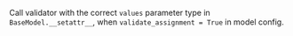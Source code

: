 Call validator with the correct `values` parameter type in `BaseModel.__setattr__`,
when `validate_assignment = True` in model config.
